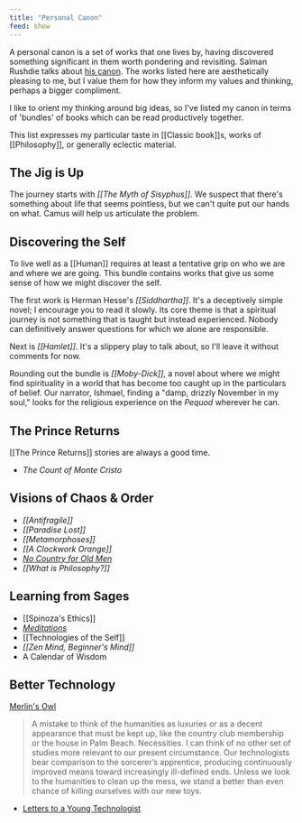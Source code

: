 ```yaml
---
title: "Personal Canon"
feed: show
---
```


A personal canon is a set of works that one lives by, having discovered something significant in them worth pondering and revisiting. Salman Rushdie talks about [his canon](https://www.youtube.com/watch?v=hgT1A5KqCik). The works listed here are aesthetically pleasing to me, but I value them for how they inform my values and thinking, perhaps a bigger compliment.

I like to orient my thinking around big ideas, so I've listed my canon in terms of 'bundles' of books which can be read productively together.

This list expresses my particular taste in [[Classic book]]s, works of [[Philosophy]], or generally eclectic material. 

## The Jig is Up

The journey starts with _[[The Myth of Sisyphus]]_. We suspect that there's something about life that seems pointless, but we can't quite put our hands on what. Camus will help us articulate the problem.  

## Discovering the Self

To live well as a [[Human]] requires at least a tentative grip on who we are and where we are going. This bundle contains works that give us some sense of how we might discover the self.

The first work is Herman Hesse's _[[Siddhartha]]_. It's a deceptively simple novel; I encourage you to read it slowly. Its core theme is that a spiritual journey is not something that is taught but instead experienced. Nobody can definitively answer questions for which we alone are responsible.

Next is _[[Hamlet]]_. It's a slippery play to talk about, so I'll leave it without comments for now. 

Rounding out the bundle is _[[Moby-Dick]]_, a novel about where we might find spirituality in a world that has become too caught up in the particulars of belief. Our narrator, Ishmael, finding a "damp, drizzly November in my soul," looks for the religious experience on the _Pequod_ wherever he can.

## The Prince Returns

[[The Prince Returns]] stories are always a good time.

* _The Count of Monte Cristo_

## Visions of Chaos & Order

* _[[Antifragile]]_
* _[[Paradise Lost]]_
* _[[Metamorphoses]]_
* _[[A Clockwork Orange]]_
* _[No Country for Old Men](https://www.imdb.com/title/tt0477348/?ref_=nv_sr_srsg_0)_
* _[[What is Philosophy?]]_

## Learning from Sages

* [[Spinoza's Ethics]]
* _[Meditations](https://www.worldcat.org/title/meditations-a-new-translation-with-an-introduction-by-gregory-hays/oclc/798638909&referer=brief_results)_
* [[Technologies of the Self]]
* _[[Zen Mind, Beginner's Mind]]_
* A Calendar of Wisdom


## Better Technology

 [Merlin's Owl](https://www.laphamsquarterly.org/roundtable/merlins-owl)

> A mistake to think of the humanities as luxuries or as a decent appearance that must be kept up, like the country club membership or the house in Palm Beach. Necessities. I can think of no other set of studies more relevant to our present circumstance. Our technologists bear comparison to the sorcerer’s apprentice, producing continuously improved means toward increasingly ill-defined ends. Unless we look to the humanities to clean up the mess, we stand a better than even chance of killing ourselves with our new toys.


* [Letters to a Young Technologist](https://letterstoayoungtechnologist.com/)

